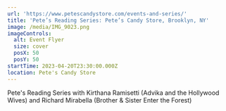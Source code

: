 ```yaml
---
url: 'https://www.petescandystore.com/events-and-series/'
title: 'Pete’s Reading Series: Pete’s Candy Store, Brooklyn, NY'
image: /media/IMG_9023.png
imageControls:
  alt: Event Flyer
  size: cover
  posX: 50
  posY: 50
startTime: 2023-04-20T23:30:00.000Z
location: Pete's Candy Store
---
```


Pete's Reading Series with Kirthana Ramisetti (Advika and the Hollywood Wives) and Richard Mirabella (Brother & Sister Enter the Forest)
